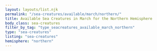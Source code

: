 ```yaml
---
layout: layouts/list.njk
permalink: "/sea-creatures/available/march/northern/"
title: Available Sea Creatures in March for the Northern Hemisphere
body_class: sea-creatures
filter_by_tag: "type_seacreatures_available_march_northern"
type: "sea-creatures"
listing: "sea-creatures"
hemisphere: "northern"
---
```

